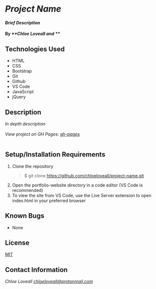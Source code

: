 # _Project Name_

#### _Brief Description_

#### By _**Chloe Loveall and **_

## Technologies Used

* HTML
* CSS
* Bootstrap
* Git
* Github
* VS Code
* JavaScript
* jQuery

## Description

_In depth description_<br><br>
_View project on GH Pages: [gh-pages](https://chloeloveall.github.io/project-name/)_<br><br>

## Setup/Installation Requirements

1. Clone the repository
    >$ git clone https://github.com/chloeloveall/project-name.git
2. Open the portfolio-website directory in a code editor (VS Code is recommended)
3. To view the site from VS Code, use the Live Server extension to open index.html in your preferred browser 

## Known Bugs

* None

## License

[MIT](LICENSE.md)

## Contact Information

_Chloe Loveall <chloeloveall@protonmail.com>_